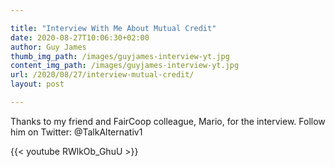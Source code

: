 ```yaml
---

title: "Interview With Me About Mutual Credit"
date: 2020-08-27T10:06:30+02:00
author: Guy James
thumb_img_path: /images/guyjames-interview-yt.jpg
content_img_path: /images/guyjames-interview-yt.jpg
url: /2020/08/27/interview-mutual-credit/
layout: post

---
```


Thanks to my friend and FairCoop colleague, Mario, for the interview. Follow him on Twitter: @TalkAlternativ1


{{< youtube RWlkOb_GhuU >}}
